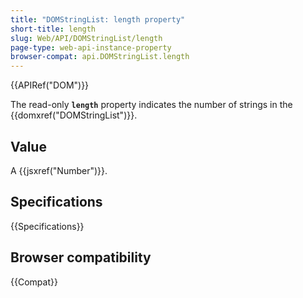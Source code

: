 ```yaml
---
title: "DOMStringList: length property"
short-title: length
slug: Web/API/DOMStringList/length
page-type: web-api-instance-property
browser-compat: api.DOMStringList.length
---
```


{{APIRef("DOM")}}

The read-only **`length`** property indicates the number of strings in the {{domxref("DOMStringList")}}.

## Value

A {{jsxref("Number")}}.

## Specifications

{{Specifications}}

## Browser compatibility

{{Compat}}
